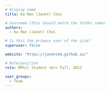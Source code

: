 ```yaml
---
# Display name
title: Ka Man (Janet) Choi

# Username (this should match the folder name)
authors:
  - Ka Man (Janet) Choi

# Is this the primary user of the site?
superuser: false

website: "https://janetckm.github.io/"

# Role/position
role: MPhil Student <br> Fall, 2022

user_groups:
  - Team
---
```


